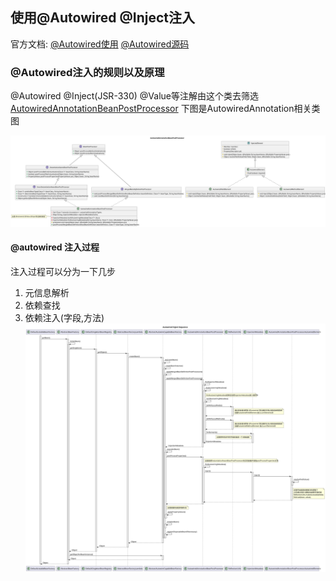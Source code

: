 ## **使用@Autowired @Inject注入**
官方文档: [@Autowired使用](https://docs.spring.io/spring-framework/reference/core/beans/annotation-config/autowired.html)
[@Autowired源码](https://github.com/spring-projects/spring-framework/blob/main/spring-beans/src/main/java/org/springframework/beans/factory/annotation/Autowired.java)
### **@Autowired注入的规则以及原理**
@Autowired  @Inject(JSR-330) @Value等注解由这个类去筛选[AutowiredAnnotationBeanPostProcessor](https://github.com/spring-projects/spring-framework/blob/main/spring-beans/src/main/java/org/springframework/beans/factory/annotation/AutowiredAnnotationBeanPostProcessor.java)   下图是AutowiredAnnotation相关类图

![AutowiredAnnotationBeanPostProcessor](../../pics/svg/AutowiredAnnotationBeanPostProcessor%20class.svg)
#### **@autowired 注入过程**
注入过程可以分为一下几步
1. 元信息解析
2. 依赖查找
3. 依赖注入(字段,方法)
![Autowired字段注入过程](../../pics/svg/Autowired-Inject-Sequence.svg)



